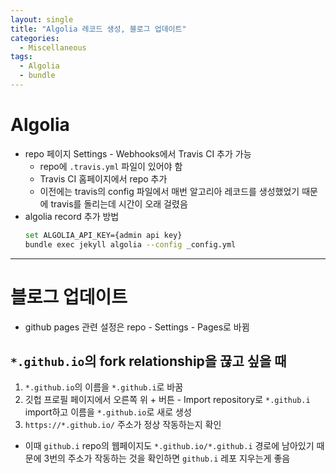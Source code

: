 ```yaml
---
layout: single
title: "Algolia 레코드 생성, 블로그 업데이트"
categories:
  - Miscellaneous
tags:
  - Algolia
  - bundle
---
```


# Algolia

- repo 페이지 Settings - Webhooks에서 Travis CI 추가 가능
  - repo에 `.travis.yml` 파일이 있어야 함
  - Travis CI 홈페이지에서 repo 추가
  - 이전에는 travis의 config 파일에서 매번 알고리아 레코드를 생성했었기 때문에 travis를 돌리는데 시간이 오래 걸렸음
- algolia record 추가 방법
  ```bash
  set ALGOLIA_API_KEY={admin api key}
  bundle exec jekyll algolia --config _config.yml
  ```

---

# 블로그 업데이트

- github pages 관련 설정은 repo - Settings - Pages로 바뀜

## `*.github.io`의 fork relationship을 끊고 싶을 때

1. `*.github.io`의 이름을 `*.github.i`로 바꿈
2. 깃헙 프로필 페이지에서 오른쪽 위 + 버튼 - Import repository로 `*.github.i` import하고 이름을 `*.github.io`로 새로 생성
3. `https://*.github.io/` 주소가 정상 작동하는지 확인

- 이때 `github.i` repo의 웹페이지도 `*.github.io/*.github.i` 경로에 남아있기 때문에 3번의 주소가 작동하는 것을 확인하면 `github.i` 레포 지우는게 좋음
